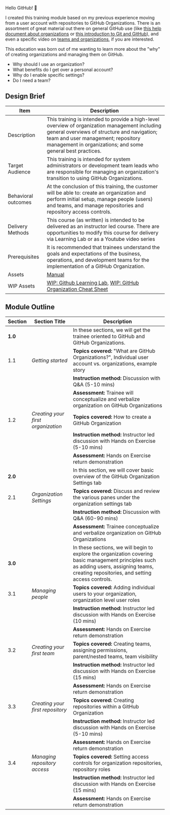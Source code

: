 Hello GitHub! :wave:

I created this training module based on my previous experience moving from a user account with repositories to GitHub Organizations. There is an assortment of great material out there on general GitHub use (like [this help document about organizations](https://docs.github.com/en/free-pro-team@latest/github/setting-up-and-managing-organizations-and-teams/about-organizations) or [this introduction to Git and GitHub](https://www.youtube.com/watch?v=47E-jcuQz5c&list=PLg7s6cbtAD17Gw5u8644bgKhgRLiJXdX4)), and even a specific video on [teams and organizations](https://www.youtube.com/watch?v=MpRQ3uucPaM), if you are interested.

This education was born out of me wanting to learn more about the "why" of creating organizations and managing them on GitHub. 

- Why should I use an organization?
- What benefits do I get over a personal account?
- Why do I enable specific settings?
- Do I need a team?

## Design Brief

| Item | Description | 
| ----- | ----- | 
| Description | This training is intended to provide a high-level overview of organization management including general overviews of structure and navigation; team and user management; repository management in organizations; and some general best practices. |
| Target Audience | This training is intended for system administrators or development team leads who are responsible for managing an organization's transition to using GitHub Organizations. | 
| Behavioral outcomes | At the conclusion of this training, the customer will be able to: create an organization and perform initial setup, manage people (users) and teams, and manage repositories and repository access controls. |
| Delivery Methods | This course (as written) is intended to be delivered as an instructor led course. There are opportunities to modify this course for delivery via Learning Lab or as a Youtube video series |  
| Prerequisites | It is recommended that trainees understand the goals and expectations of the business, operations, and development teams for the implementation of a GitHub Organization. |
| Assets |  [Manual](https://stephencbird.github.io/org_education_toolkit/) |
| WIP Assets | [WIP: Github Learning Lab](https://github.com/StephenCBird/org_education_toolkit/tree/main/org_education_toolkit/Assets/Learning%20Lab), [WIP: GitHub Organization Cheat Sheet](https://github.com/StephenCBird/org_education_toolkit/tree/main/org_education_toolkit/Assets/Cheat%20Sheet) |

## Module Outline

| Section | Section Title | Description | 
| ----- | ----- | ----- |
| **1.0** | | In these sections, we will get the trainee oriented to GitHub and GitHub Organizations. |
| 1.1 | _Getting started_ | **Topics covered:** "What are GitHub Organizations?", Individual user account vs. organizations, example story |
|   | | **Instruction method:** Discussion with Q&A  (5-10 mins) |
|   | | **Assessment:** Trainee will conceptualize and verbalize organization on GitHub Organizations |
| 1.2 | _Creating your first organization_ | **Topics covered:** How to create a GitHub Organization | 
|   | | **Instruction method:** Instructor led discussion with Hands on Exercise (5-10 mins) |
|   | | **Assessment:** Hands on Exercise return demonstration |
| **2.0** | | In this section, we will cover basic overview of the GitHub Organization Settings tab |
| 2.1 | _Organization Settings_ | **Topics covered:** Discuss and review the various panes under the organization settings tab|
|   | | **Instruction method:** Discussion with Q&A  (60-90 mins) |
|   | | **Assessment:** Trainee conceptualize and verbalize organization on GitHub Organizations | 
| **3.0** | | In these sections, we will begin to explore the organization covering basic management principles such as adding users, assigning teams, creating repositories, and setting access controls. |
| 3.1 | _Managing people_ | **Topics covered:** Adding individual users to your organization, organization level user roles | 
|   | | **Instruction method:** Instructor led discussion with Hands on Exercise (10 mins) |
|   | | **Assessment:** Hands on Exercise return demonstration |
| 3.2 | _Creating your first team_  | **Topics covered:** Creating teams, assigning permissions, parent/nested teams, team visibility | 
|   | | **Instruction method:** Instructor led discussion with Hands on Exercise (15 mins) |
|   | | **Assessment:** Hands on Exercise return demonstration |
| 3.3 | _Creating your first repository_  | **Topics covered:**  Creating repositories within a GitHub Organization | 
|   | | **Instruction method:** Instructor led discussion with Hands on Exercise (5-10 mins) |
|   | | **Assessment:** Hands on Exercise return demonstration |
| 3.4 | _Managing repository access_ | **Topics covered:** Setting access controls for organization repositories, repository roles | 
|   | | **Instruction method:** Instructor led discussion with Hands on Exercise (15 mins) |
|   | |**Assessment:** Hands on Exercise return demonstration |







